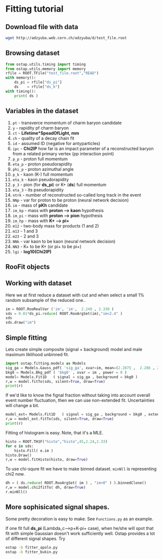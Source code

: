 # Fitting tutorial

## Download file with data

```bash
wget http://adzyuba.web.cern.ch/adzyuba/d/test_file.root
```

## Browsing dataset

```python
from ostap.utils.timing import timing
from ostap.utils.memory import memory
rfile = ROOT.TFile("test_file.root","READ")
with memory():
    ds_pi = rfile["ds_pi"]
    ds    = rfile["ds_k"]
with timing():
    print( ds )
```

## Variables in the dataset

  1.  `pt` - transverce momentum of charm baryon candidate
  2.  `y` - rapidity pf charm baryon
  3.  `ct` - **Lifetime*SpeadOfLight, mm**
  4.  `ch` - quality of a decay chain fit
  5.  `id` - assumed ID (negative for antyparticles)
  6.  `ipc` - **Chi2IP** how far is an impact parameter of a reconstructed baryon from a related primary vertex (pp interaction point)
  7.  `p_p` - proton full momentum
  8.  `eta_p` - proton pseudorapidity
  9.  `phi_p` - proton azimuthal angle
  10. `p_k` - kaon (K-) full momentum
  11. `eta_k` - kaon pseudorapidity
  12. `p_3` - pion (for **ds_pi**) or K+ (**ds**) full momentum
  13. `eta_3` - its pseudorapidity
  14. `ntrk` - number of reconstructed so-called long track in the event
  15. `NNp` - var for proton to be proton (neural network decision)
  16. `im` - mass of **pKh** candidate
  17. `im_kp` - mass with **proton --> kaon** hypothesis
  18. `im_pi` - mass with **proton --> pion** hypothesis
  19. `im_hp` - mass with **K+ --> pi+**
  20. `m12` - two-body mass for products (1 and 2)
  21. `m13` - 1 and 3
  22. `m23` - 2 and 3
  23. `NNk` - var kaon to be kaon (neural network decision)
  24. `NN3` - K+ to be K+ (or pi+ to be pi+)
  25. `lgi` - **log10(Chi2IP)**

## RooFit objects

## Working with dataset

Here we at first reduce a dataset with cut and when select a small 1% 
random subsample of the reduced one..
```python
im = ROOT.RooRealVar ('im', 'im',  2.240 , 2.330 )
sds = 0.01*ds_pi.reduce( ROOT.RooArgSet(im),"im<2.4" )
sds
sds.draw("im")
```

## Simple fitting

Lets create simple composite (signal + background) model 
and male maximum liklihood unbinned fit.
```python
import ostap.fitting.models as Models
sig_ga = Models.Gauss_pdf( 'sig_ga', xvar=im, mean=(2.2875 ,  2.286 , 2.289), sigma=(0.0045 ,  0.003 , 0.010 ) )
bkg0 = Models.Bkg_pdf ( 'bkg0' , xvar = im , power = 0 )
model= Models.Fit1D   ( signal = sig_ga , background = bkg0 )
r,w = model.fitTo(sds, silent=True, draw=True)
print(r)
```

If we'd like to know the fignal fraction without taking into account overall 
event number fluctuation, then we can use non-extended fit. Uncertainties will
change a bit.
```python
model_ext= Models.Fit1D   ( signal = sig_ga , background = bkg0 , extended = False)
r,w = model_ext.fitTo(sds, silent=True, draw=True)
print(r)
```

Fitting of histogram is easy. Note, that it's a MLE.
```python
histo = ROOT.TH1F("histo","histo",45,2.24,2.33)
for e in sds:
    histo.Fill( e.im )
histo.Draw()
r,w = model.fitHisto(histo, draw=True)
```

To use chi-squre fit we have to make binned dataset. `minNll` is
representing chi2 now. 
```python
dh = ( ds.reduce( ROOT.RooArgSet( im ) , "im>0" ) ).binnedClone()
r,w = model.chi2fitTo( dh, draw=True)
r.minNll()
```

## More sophisicated signal shapes.

Some pretty decoration is easy to make. See `Functions.py`
as an example. 

If one fit full **ds_pi** (Lambda_c-->p+K-pi+ case), when he/she will spot
that fit with simple Gaussian doesn't work sufficiently well.
Ostap provides a lot of different signal shapes. Try
```bash
ostap -b fitter_apolo.py
ostap -b fitter_bukin.py
```
